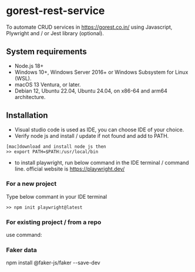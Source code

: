 # gorest-rest-service
To automate CRUD services in https://gorest.co.in/ using Javascript, Plywright and / or Jest library (optional).

## System requirements
- Node.js 18+
- Windows 10+, Windows Server 2016+ or Windows Subsystem for Linux (WSL).
 - macOS 13 Ventura, or later.
- Debian 12, Ubuntu 22.04, Ubuntu 24.04, on x86-64 and arm64 architecture.

## Installation
- Visual studio code is used as IDE, you can choose IDE of your choice.
- Verify node js and install / update if not found and add to PATH.
```
[mac]download and install node js then
>> export PATH=$PATH:/usr/local/bin
```
- to install playwright, run below command in the IDE terminal / command line. official website is https://playwright.dev/
### For a new project
Type below commant in your IDE terminal
```
>> npm init playwright@latest
```

### For existing project / from a repo
use command:


### Faker data

npm install @faker-js/faker --save-dev

